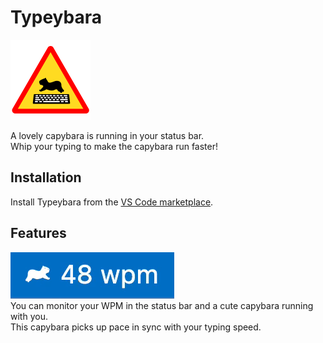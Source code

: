 # Typeybara

<img src="./img/logo.png" width="128" height="128">

A lovely capybara is running in your status bar.  
Whip your typing to make the capybara run faster!

## Installation

Install Typeybara from the [VS Code marketplace](https://marketplace.visualstudio.com/items?itemName=openkmj.typeybara).

## Features

![showcase](./img/showcase.gif)  
You can monitor your WPM in the status bar and a cute capybara running with you.  
This capybara picks up pace in sync with your typing speed.
